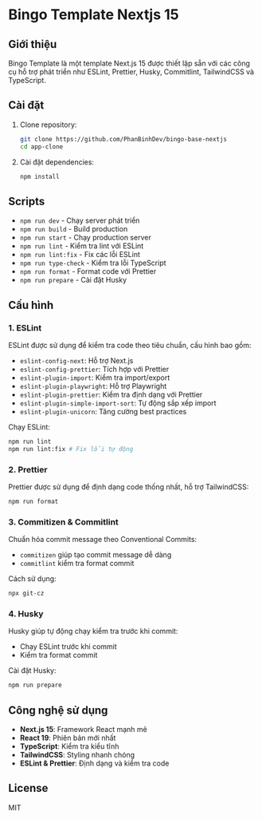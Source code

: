 # Bingo Template Nextjs 15

## Giới thiệu

Bingo Template là một template Next.js 15 được thiết lập sẵn với các công cụ hỗ trợ phát triển như ESLint, Prettier, Husky, Commitlint, TailwindCSS và TypeScript.

## Cài đặt

1. Clone repository:
   ```sh
   git clone https://github.com/PhanBinhDev/bingo-base-nextjs
   cd app-clone
   ```
2. Cài đặt dependencies:
   ```sh
   npm install
   ```


## Scripts

- `npm run dev` - Chạy server phát triển
- `npm run build` - Build production
- `npm run start` - Chạy production server
- `npm run lint` - Kiểm tra lint với ESLint
- `npm run lint:fix` - Fix các lỗi ESLint
- `npm run type-check` - Kiểm tra lỗi TypeScript
- `npm run format` - Format code với Prettier
- `npm run prepare` - Cài đặt Husky

## Cấu hình

### 1. ESLint

ESLint được sử dụng để kiểm tra code theo tiêu chuẩn, cấu hình bao gồm:

- `eslint-config-next`: Hỗ trợ Next.js
- `eslint-config-prettier`: Tích hợp với Prettier
- `eslint-plugin-import`: Kiểm tra import/export
- `eslint-plugin-playwright`: Hỗ trợ Playwright
- `eslint-plugin-prettier`: Kiểm tra định dạng với Prettier
- `eslint-plugin-simple-import-sort`: Tự động sắp xếp import
- `eslint-plugin-unicorn`: Tăng cường best practices

Chạy ESLint:

```sh
npm run lint
npm run lint:fix # Fix lỗi tự động
```

### 2. Prettier

Prettier được sử dụng để định dạng code thống nhất, hỗ trợ TailwindCSS:

```sh
npm run format
```

### 3. Commitizen & Commitlint

Chuẩn hóa commit message theo Conventional Commits:

- `commitizen` giúp tạo commit message dễ dàng
- `commitlint` kiểm tra format commit

Cách sử dụng:

```sh
npx git-cz
```

### 4. Husky

Husky giúp tự động chạy kiểm tra trước khi commit:

- Chạy ESLint trước khi commit
- Kiểm tra format commit

Cài đặt Husky:

```sh
npm run prepare
```

## Công nghệ sử dụng

- **Next.js 15**: Framework React mạnh mẽ
- **React 19**: Phiên bản mới nhất
- **TypeScript**: Kiểm tra kiểu tĩnh
- **TailwindCSS**: Styling nhanh chóng
- **ESLint & Prettier**: Định dạng và kiểm tra code

## License

MIT

